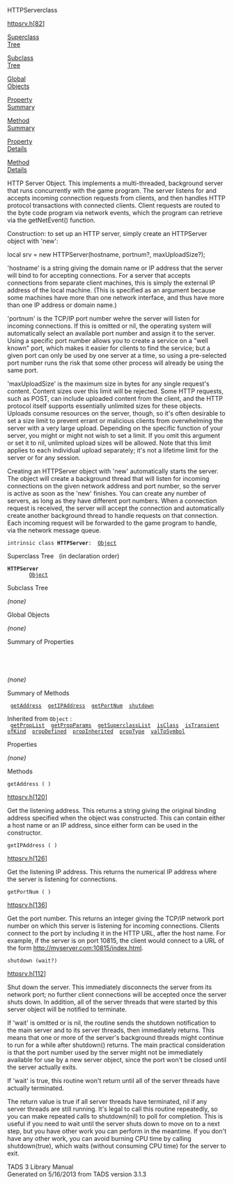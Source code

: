 ---
---
<span class="title">HTTPServer</span><span class="type">class</span>

[httpsrv.h](../file/httpsrv.h.html)\[[82](../source/httpsrv.h.html#82)\]

[Superclass  
Tree](#_SuperClassTree_)

[Subclass  
Tree](#_SubClassTree_)

[Global  
Objects](#_ObjectSummary_)

[Property  
Summary](#_PropSummary_)

[Method  
Summary](#_MethodSummary_)

[Property  
Details](#_Properties_)

[Method  
Details](#_Methods_)

<div class="fdesc">

HTTP Server Object. This implements a multi-threaded, background server
that runs concurrently with the game program. The server listens for and
accepts incoming connection requests from clients, and then handles HTTP
protocol transactions with connected clients. Client requests are routed
to the byte code program via network events, which the program can
retrieve via the getNetEvent() function.

Construction: to set up an HTTP server, simply create an HTTPServer
object with 'new':

  
local srv = new HTTPServer(hostname, portnum?, maxUploadSize?);

'hostname' is a string giving the domain name or IP address that the
server will bind to for accepting connections. For a server that accepts
connections from separate client machines, this is simply the external
IP address of the local machine. (This is specified as an argument
because some machines have more than one network interface, and thus
have more than one IP address or domain name.)

'portnum' is the TCP/IP port number wehre the server will listen for
incoming connections. If this is omitted or nil, the operating system
will automatically select an available port number and assign it to the
server. Using a specific port number allows you to create a service on a
"well known" port, which makes it easier for clients to find the
service; but a given port can only be used by one server at a time, so
using a pre-selected port number runs the risk that some other process
will already be using the same port.

'maxUploadSize' is the maximum size in bytes for any single request's
content. Content sizes over this limit will be rejected. Some HTTP
requests, such as POST, can include uploaded content from the client,
and the HTTP protocol itself supports essentially unlimited sizes for
these objects. Uploads consume resources on the server, though, so it's
often desirable to set a size limit to prevent errant or malicious
clients from overwhelming the server with a very large upload. Depending
on the specific function of your server, you might or might not wish to
set a limit. If you omit this argument or set it to nil, unlimited
upload sizes will be allowed. Note that this limit applies to each
individual upload separately; it's not a lifetime limit for the server
or for any session.

Creating an HTTPServer object with 'new' automatically starts the
server. The object will create a background thread that will listen for
incoming connections on the given network address and port number, so
the server is active as soon as the 'new' finishes. You can create any
number of servers, as long as they have different port numbers. When a
connection request is received, the server will accept the connection
and automatically create another background thread to handle requests on
that connection. Each incoming request will be forwarded to the game
program to handle, via the network message queue.

`intrinsic class `**`HTTPServer`**` :   `[`Object`](../object/Object.html)

</div>

<span id="_SuperClassTree_"></span>

<div class="mjhd">

<span class="hdln">Superclass Tree</span>   (in declaration order)

</div>

**`HTTPServer`**  
`         `[`Object`](../object/Object.html)  
<span id="_SubClassTree_"></span>

<div class="mjhd">

<span class="hdln">Subclass Tree</span>  

</div>

*(none)* <span id="_ObjectSummary_"></span>

<div class="mjhd">

<span class="hdln">Global Objects</span>  

</div>

*(none)* <span id="_PropSummary_"></span>

<div class="mjhd">

<span class="hdln">Summary of Properties</span>  

</div>

` `

` `

*(none)* <span id="_MethodSummary_"></span>

<div class="mjhd">

<span class="hdln">Summary of Methods</span>  

</div>

` `[`getAddress`](#getAddress)`  `[`getIPAddress`](#getIPAddress)`  `[`getPortNum`](#getPortNum)`  `[`shutdown`](#shutdown)`  `

Inherited from `Object` :  
` `[`getPropList`](../object/Object.html#getPropList)`  `[`getPropParams`](../object/Object.html#getPropParams)`  `[`getSuperclassList`](../object/Object.html#getSuperclassList)`  `[`isClass`](../object/Object.html#isClass)`  `[`isTransient`](../object/Object.html#isTransient)`  `[`ofKind`](../object/Object.html#ofKind)`  `[`propDefined`](../object/Object.html#propDefined)`  `[`propInherited`](../object/Object.html#propInherited)`  `[`propType`](../object/Object.html#propType)`  `[`valToSymbol`](../object/Object.html#valToSymbol)`  `

<span id="_Properties_"></span>

<div class="mjhd">

<span class="hdln">Properties</span>  

</div>

*(none)* <span id="_Methods_"></span>

<div class="mjhd">

<span class="hdln">Methods</span>  

</div>

<span id="getAddress"></span>

`getAddress ( )`

[httpsrv.h](../file/httpsrv.h.html)\[[120](../source/httpsrv.h.html#120)\]

<div class="desc">

Get the listening address. This returns a string giving the original
binding address specified when the object was constructed. This can
contain either a host name or an IP address, since either form can be
used in the constructor.

</div>

<span id="getIPAddress"></span>

`getIPAddress ( )`

[httpsrv.h](../file/httpsrv.h.html)\[[126](../source/httpsrv.h.html#126)\]

<div class="desc">

Get the listening IP address. This returns the numerical IP address
where the server is listening for connections.

</div>

<span id="getPortNum"></span>

`getPortNum ( )`

[httpsrv.h](../file/httpsrv.h.html)\[[136](../source/httpsrv.h.html#136)\]

<div class="desc">

Get the port number. This returns an integer giving the TCP/IP network
port number on which this server is listening for incoming connections.
Clients connect to the port by including it in the HTTP URL, after the
host name. For example, if the server is on port 10815, the client would
connect to a URL of the form http://myserver.com:10815/index.html.

</div>

<span id="shutdown"></span>

`shutdown (wait?)`

[httpsrv.h](../file/httpsrv.h.html)\[[112](../source/httpsrv.h.html#112)\]

<div class="desc">

Shut down the server. This immediately disconnects the server from its
network port; no further client connections will be accepted once the
server shuts down. In addition, all of the server threads that were
started by this server object will be notified to terminate.

If 'wait' is omitted or is nil, the routine sends the shutdown
notification to the main server and to its server threads, then
immediately returns. This means that one or more of the server's
background threads might continue to run for a while after shutdown()
returns. The main practical consideration is that the port number used
by the server might not be immediately available for use by a new server
object, since the port won't be closed until the server actually exits.

If 'wait' is true, this routine won't return until all of the server
threads have actually terminated.

The return value is true if all server threads have terminated, nil if
any server threads are still running. It's legal to call this routine
repeatedly, so you can make repeated calls to shutdown(nil) to poll for
completion. This is useful if you need to wait until the server shuts
down to move on to a next step, but you have other work you can perform
in the meantime. If you don't have any other work, you can avoid burning
CPU time by calling shutdown(true), which waits (without consuming CPU
time) for the server to exit.

</div>

<div class="ftr">

TADS 3 Library Manual  
Generated on 5/16/2013 from TADS version 3.1.3

</div>
